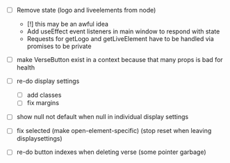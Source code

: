 - [ ] Remove state (logo and liveelements from node)
    - [!] this may be an awful idea
    - Add useEffect event listeners in main window to respond with state
    - Requests for getLogo and getLiveElement have to be handled via promises to be private
- [ ] make VerseButton exist in a context because that many props is bad for health
- [ ] re-do display settings
    - [ ] add classes
    - [ ] fix margins
- [ ] show null not default when null in individual display settings
- [ ] fix selected (make open-element-specific) (stop reset when leaving displaysettings)
- [ ] re-do button indexes when deleting verse (some pointer garbage)


